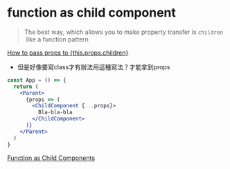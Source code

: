 # function as child component

> The best way, which allows you to make property transfer is `children`
 like a function pattern

[How to pass props to {this.props.children}](https://stackoverflow.com/questions/32370994/how-to-pass-props-to-this-props-children)


- 但是好像要寫class才有辦法用這種寫法？才能拿到props

```jsx
const App = () => {
  return (
    <Parent>
      {props => (
        <ChildComponent {...props}>
          Bla-bla-bla
        </ChildComponent>
      )}
    </Parent>
  )
}
```

[Function as Child Components](https://medium.com/merrickchristensen/function-as-child-components-5f3920a9ace9)

